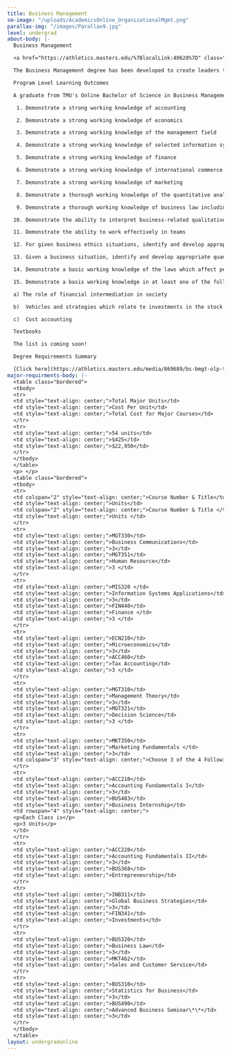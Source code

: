 ```yaml
---
title: Business Management
sm-image: "/uploads/AcademicsOnline_OrganizationalMgmt.png"
parallax-img: "/images/Parallax9.jpg"
level: undergrad
about-body: |-
  Business Management

  <a href="https://athletics.masters.edu/%7BlocalLink:40628%7D" class="btn btn-navy">Request Info</a>

  The Business Management degree has been developed to create leaders that solve problems and make decisions while leading and guiding an organizational unit in its efforts to achieve a goal or objective. Students will study the fundamentals of management theory together with the tools used by modern management practitioners; will explore modern theories, concepts, and principles of management and administration; will apply the lessons learned to contemporary management situation; and will be encouraged to develop an appetite for contemporary management literature.  In the Business Department, students develop from a common viewpoint that all truth is of God.  Therefore, as led by the Spirit, the student will search for truth to be applied with wisdom to the glory and honor of God.

  Program Level Learning Outcomes

  A graduate from TMU's Online Bachelor of Science in Business Management degree program should be able to:

   1. Demonstrate a strong working knowledge of accounting

   2. Demonstrate a strong working knowledge of economics

   3. Demonstrate a strong working knowledge of the management field

   4. Demonstrate a strong working knowledge of selected information system applications

   5. Demonstrate a strong working knowledge of finance

   6. Demonstrate a strong working knowledge of international commerce

   7. Demonstrate a strong working knowledge of marketing

   8. Demonstrate a thorough working knowledge of the quantitative analysis techniques applied with common business situations

   9. Demonstrate a thorough working knowledge of business law including: partnerships, contracts, and personnel

  10. Demonstrate the ability to interpret business-related qualitative and quantitative analyses, and to explain them to others in both written and oral form

  11. Demonstrate the ability to work effectively in teams

  12. For given business ethics situations, identify and develop appropriate quantitative analyses, and to explain them to others in both written and oral form

  13. Given a business situation, identify and develop appropriate quantitative tools for operational management

  14. Demonstrate a basic working knowledge of the laws which affect personnel issues in a business organization

  15. Demonstrate a basis working knowledge in at least one of the following management-related areas:

  a) The role of financial intermediation in society

  b)  Vehicles and strategies which relate to investments in the stock and bond markets

  c)  Cost accounting

  Textbooks

  The list is coming soon!

  Degree Requirements Summary

  [Click here](https://athletics.masters.edu/media/869689/bs-bmgt-olp-tmu3.pdf) to print a summary of the degree requirements for the Online Business Management Degree
major-requirments-body: |-
  <table class="bordered">
  <tbody>
  <tr>
  <td style="text-align: center;">Total Major Units</td>
  <td style="text-align: center;">Cost Per Unit</td>
  <td style="text-align: center;">Total Cost for Major Courses</td>
  </tr>
  <tr>
  <td style="text-align: center;">54 units</td>
  <td style="text-align: center;">$425</td>
  <td style="text-align: center;">$22,950</td>
  </tr>
  </tbody>
  </table>
  <p> </p>
  <table class="bordered">
  <tbody>
  <tr>
  <td colspan="2" style="text-align: center;">Course Number & Title</td>
  <td style="text-align: center;">Units</td>
  <td colspan="2" style="text-align: center;">Course Number & Title </td>
  <td style="text-align: center;">Units </td>
  </tr>
  <tr>
  <td style="text-align: center;">MGT330</td>
  <td style="text-align: center;">Business Communications</td>
  <td style="text-align: center;">3</td>
  <td style="text-align: center;">MGT351</td>
  <td style="text-align: center;">Human Resource</td>
  <td style="text-align: center;">3 </td>
  </tr>
  <tr>
  <td style="text-align: center;">MIS320 </td>
  <td style="text-align: center;">Information Systems Applications</td>
  <td style="text-align: center;">3</td>
  <td style="text-align: center;">FIN440</td>
  <td style="text-align: center;">Finance </td>
  <td style="text-align: center;">3 </td>
  </tr>
  <tr>
  <td style="text-align: center;">ECN210</td>
  <td style="text-align: center;">Microeconomics</td>
  <td style="text-align: center;">3</td>
  <td style="text-align: center;">ACC460</td>
  <td style="text-align: center;">Tax Accounting</td>
  <td style="text-align: center;">3 </td>
  </tr>
  <tr>
  <td style="text-align: center;">MGT310</td>
  <td style="text-align: center;">Management Theory</td>
  <td style="text-align: center;">3</td>
  <td style="text-align: center;">MGT321</td>
  <td style="text-align: center;">Decision Science</td>
  <td style="text-align: center;">3 </td>
  </tr>
  <tr>
  <td style="text-align: center;">MKT350</td>
  <td style="text-align: center;">Marketing Fundamentals </td>
  <td style="text-align: center;">3</td>
  <td colspan="3" style="text-align: center;">Choose 3 of the 4 Following Courses</td>
  </tr>
  <tr>
  <td style="text-align: center;">ACC210</td>
  <td style="text-align: center;">Accounting Fundamentals I</td>
  <td style="text-align: center;">3</td>
  <td style="text-align: center;">BUS483</td>
  <td style="text-align: center;">Business Internship</td>
  <td rowspan="4" style="text-align: center;">
  <p>Each Class is</p>
  <p>3 Units</p>
  </td>
  </tr>
  <tr>
  <td style="text-align: center;">ACC220</td>
  <td style="text-align: center;">Accounting Fundamentals II</td>
  <td style="text-align: center;">3</td>
  <td style="text-align: center;">BUS368</td>
  <td style="text-align: center;">Entrepreneurship</td>
  </tr>
  <tr>
  <td style="text-align: center;">INB311</td>
  <td style="text-align: center;">Global Business Strategies</td>
  <td style="text-align: center;">3</td>
  <td style="text-align: center;">FIN341</td>
  <td style="text-align: center;">Investments</td>
  </tr>
  <tr>
  <td style="text-align: center;">BUS320</td>
  <td style="text-align: center;">Business Law</td>
  <td style="text-align: center;">3</td>
  <td style="text-align: center;">MKT462</td>
  <td style="text-align: center;">Sales and Customer Service</td>
  </tr>
  <tr>
  <td style="text-align: center;">BUS310</td>
  <td style="text-align: center;">Statistics for Business</td>
  <td style="text-align: center;">3</td>
  <td style="text-align: center;">BUS490</td>
  <td style="text-align: center;">Advanced Business Seminar\*\*</td>
  <td style="text-align: center;">3</td>
  </tr>
  </tbody>
  </table>
layout: undergradonline
---
```


